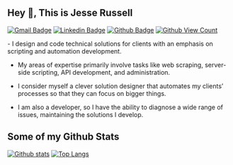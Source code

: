 ## Hey 👋, This is Jesse Russell
[![Gmail Badge](https://img.shields.io/badge/-jesse@jrussell.io-c14438?style=flat&logo=Gmail&logoColor=white&link=mailto:jesse@jrussell.io)](mailto:jesse@jrussell.io)
[![Linkedin Badge](https://img.shields.io/badge/-jesserussell110-0072b1?style=flat&logo=Linkedin&logoColor=white&link=https://www.linkedin.com/in/jesserussell110/)](https://www.linkedin.com/in/jesserussell110/)
[![Github Badge](https://img.shields.io/badge/-jrussellfreelance-grey?style=flat&logo=github&logoColor=white&link=https://github.com/jrussellfreelance/)](https://www.github.com/jrussellfreelance/)
[![Github View Count](https://komarev.com/ghpvc/?username=jrussellfreelance)](https://github.com/antonkomarev/github-profile-views-counter)
<p align='left'>
- I design and code technical solutions for clients with an emphasis on scripting and automation development.

- My areas of expertise primarily involve tasks like web scraping, server-side scripting, API development, and administration.

- I consider myself a clever solution designer that automates my clients’ processes so that they can focus on bigger things.

- I am also a developer, so I have the ability to diagnose a wide range of issues, maintaining the solutions I develop.</p>
## Some of my Github Stats
[![Github stats](https://github-readme-stats.vercel.app/api?username=jrussellfreelance&show_icons=true&include_all_commits=true&theme=dracula)](https://github.com/jrussellfreelance/github-readme-stats)
[![Top Langs](https://github-readme-stats.vercel.app/api/top-langs/?username=jrussellfreelance&layout=compact&theme=dracula)](https://github.com/jrussellfreelance/github-readme-stats)
